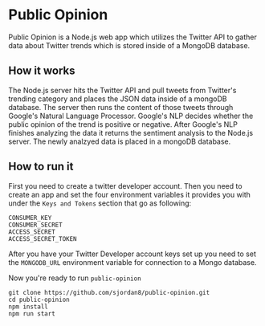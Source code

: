 # Public Opinion
Public Opinion is a Node.js web app which utilizes the Twitter API to gather data about Twitter trends which is stored inside of a MongoDB database.

## How it works

The Node.js server hits the Twitter API and pull tweets from Twitter's trending category and places the JSON data inside of a mongoDB database. The server then runs the content of those tweets through Google's Natural Language Processor. Google's NLP decides whether the public opinion of the trend is positive or negative. After Google's NLP finishes analyzing the data it returns the sentiment analysis to the Node.js server. The newly analzyed data is placed in a mongoDB database.

## How to run it

First you need to create a twitter developer account. Then you need to create an app and set the four environment variables it provides you with under the `Keys and Tokens` section that go as following:

```
CONSUMER_KEY
CONSUMER_SECRET
ACCESS_SECRET
ACCESS_SECRET_TOKEN
```

After you have your Twitter Developer account keys set up you need to set the `MONGODB_URL` environment variable for connection to a Mongo database.

Now you're ready to run `public-opinion`

```
git clone https://github.com/sjordan8/public-opinion.git
cd public-opinion
npm install
npm run start
```

